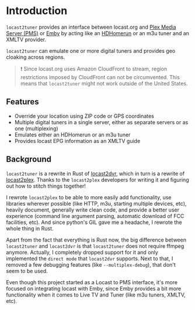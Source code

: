 # Introduction

`locast2tuner` provides an interface between locast.org and [Plex Media Server (PMS)](https://plex.tv) or [Emby](https://emby.media) by acting like an [HDHomerun](https://www.silicondust.com/) or an m3u tuner and an XMLTV provider.

`locast2tuner` can emulate one or more digital tuners and provides geo cloaking across regions.

> ❗ Since locast.org uses Amazon CloudFront to stream, region restrictions imposed by CloudFront can not be circumvented. This means that `locast2tuner` might not work outside of the United States.
## Features
- Override your location using ZIP code or GPS coordinates
- Multiple digital tuners in a single server, either as separate servers or as one (multiplexing)
- Emulates either an HDHomerun or an m3u tuner
- Provides locast EPG information as an XMLTV guide

## Background
`locast2tuner` is a rewrite in Rust of [locast2dvr](https://github.com/wouterdebie/locast2dvr), which in turn is a rewrite of [locast2plex](https://github.com/tgorgdotcom/locast2plex). Thanks to the `locast2plex` developers for writing it and figuring out how to stitch things together!

I rewrote `locast2plex` to be able to more easily add functionality, use libraries wherever possible (like HTTP, m3u, starting multiple devices, etc), heavily document, generally write clean code, and provide a better user experience (command line argument parsing, automatic download of FCC facilities, etc). And since python's GIL gave me a headache, I rewrote the whole thing in Rust.

Apart from the fact that everything is Rust now, the big difference between `locast2tuner` and `locast2dvr` is that `locast2tuner` does not require ffmpeg anymore. Actually, I completely dropped support for it and only implemented the `direct mode` that `locast2dvr` supports. Next to that, I removed a few debugging features (like `--multiplex-debug`), that don't seem to be used.

Even though this project started as a Locast to PMS interface, it's more focused on integrating locast with Emby, since Emby provides a bit more functionality when it comes to Live TV and Tuner (like m3u tuners, XMLTV, etc).

